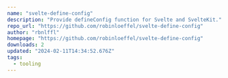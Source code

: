 ```yaml
---
name: "svelte-define-config"
description: "Provide defineConfig function for Svelte and SvelteKit."
repo_url: "https://github.com/robinloeffel/svelte-define-config"
author: "rbnlffl"
homepage: "https://github.com/robinloeffel/svelte-define-config"
downloads: 2
updated: "2024-02-11T14:34:52.676Z"
tags: 
  - tooling
---
```

